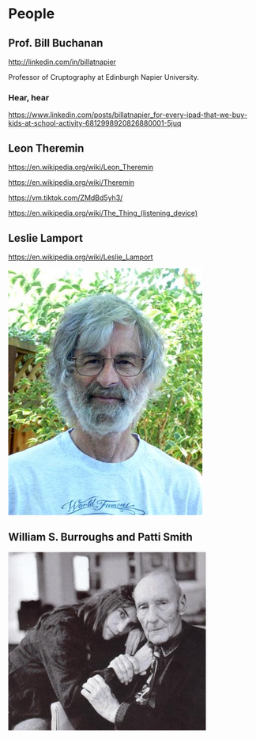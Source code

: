 # People

## Prof. Bill Buchanan

http://linkedin.com/in/billatnapier

Professor of Cruptography at Edinburgh Napier University.

### Hear, hear

https://www.linkedin.com/posts/billatnapier_for-every-ipad-that-we-buy-kids-at-school-activity-6812998920826880001-5juq

## Leon Theremin

https://en.wikipedia.org/wiki/Leon_Theremin

https://en.wikipedia.org/wiki/Theremin

https://vm.tiktok.com/ZMdBd5yh3/

https://en.wikipedia.org/wiki/The_Thing_(listening_device)

## Leslie Lamport

https://en.wikipedia.org/wiki/Leslie_Lamport

![](Portraits/Leslie-Lamport.jpg)

## William S. Burroughs and Patti Smith

![](Portraits/William-S.-Burroughs-and-Patti-Smith.jpeg)
